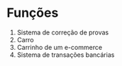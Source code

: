 
# Funções

1.  Sistema de correção de provas
2.  Carro
3.  Carrinho de um e-commerce
4.  Sistema de transações bancárias
